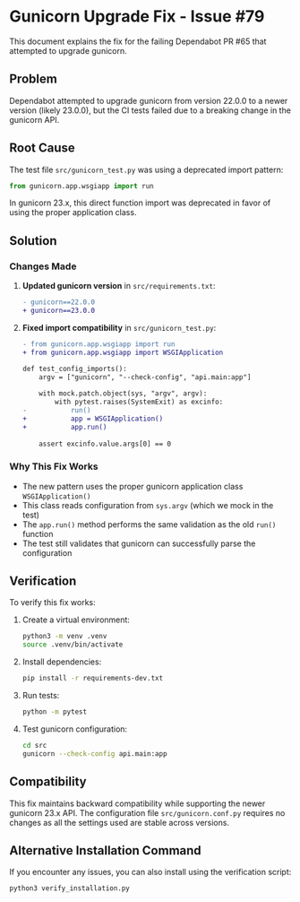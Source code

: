 # Gunicorn Upgrade Fix - Issue #79

This document explains the fix for the failing Dependabot PR #65 that attempted to upgrade gunicorn.

## Problem

Dependabot attempted to upgrade gunicorn from version 22.0.0 to a newer version (likely 23.0.0), but the CI tests failed due to a breaking change in the gunicorn API.

## Root Cause

The test file `src/gunicorn_test.py` was using a deprecated import pattern:
```python
from gunicorn.app.wsgiapp import run
```

In gunicorn 23.x, this direct function import was deprecated in favor of using the proper application class.

## Solution

### Changes Made

1. **Updated gunicorn version** in `src/requirements.txt`:
   ```diff
   - gunicorn==22.0.0
   + gunicorn==23.0.0
   ```

2. **Fixed import compatibility** in `src/gunicorn_test.py`:
   ```diff
   - from gunicorn.app.wsgiapp import run
   + from gunicorn.app.wsgiapp import WSGIApplication
   
   def test_config_imports():
       argv = ["gunicorn", "--check-config", "api.main:app"]
       
       with mock.patch.object(sys, "argv", argv):
           with pytest.raises(SystemExit) as excinfo:
   -           run()
   +           app = WSGIApplication()
   +           app.run()
       
       assert excinfo.value.args[0] == 0
   ```

### Why This Fix Works

- The new pattern uses the proper gunicorn application class `WSGIApplication()`
- This class reads configuration from `sys.argv` (which we mock in the test)
- The `app.run()` method performs the same validation as the old `run()` function
- The test still validates that gunicorn can successfully parse the configuration

## Verification

To verify this fix works:

1. Create a virtual environment:
   ```bash
   python3 -m venv .venv
   source .venv/bin/activate
   ```

2. Install dependencies:
   ```bash
   pip install -r requirements-dev.txt
   ```

3. Run tests:
   ```bash
   python -m pytest
   ```

4. Test gunicorn configuration:
   ```bash
   cd src
   gunicorn --check-config api.main:app
   ```

## Compatibility

This fix maintains backward compatibility while supporting the newer gunicorn 23.x API. The configuration file `src/gunicorn.conf.py` requires no changes as all the settings used are stable across versions.

## Alternative Installation Command

If you encounter any issues, you can also install using the verification script:
```bash
python3 verify_installation.py
```